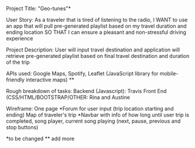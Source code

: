 Project Title: "Geo-tunes"*
  

User Story:
  As a traveler that is tired of listening to the radio,
  I WANT to use an app that will pull pre-generated playlist based on my travel duration and ending location 
  SO THAT I can ensure a pleasant and non-stressful driving experience

Project Description:
  User will input travel destination and application will retrieve pre-generated playlist based on final travel destination and duration of the trip

APIs used: 
   Google Maps, Spotify, Leaflet (JavaScript library for mobile-friendly interactive maps) **

Rough breakdown of tasks:
  Backend (Javascript): Travis
  Front End (CSS/HTML/BOOTSTRAP/OTHER: Rina and Austine
  
  
 Wireframe:
  One page
    *Forum for user input (trip location starting and ending) 
    Map of traveler's trip
    *Navbar with info of how long until user trip is completed, song player, current song playing (next, pause, previous and stop buttons)
  
 
*to be changed 
** add more 






